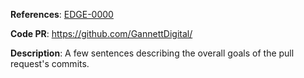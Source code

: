 **References**: [EDGE-0000](https://jira.gannett.com/browse/EDGE-0000)

**Code PR**: https://github.com/GannettDigital/

**Description**:
A few sentences describing the overall goals of the pull request's commits.
